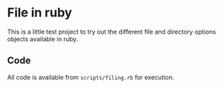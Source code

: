 # File in ruby

This is a little test project to try out the different file and directory options objects available in ruby.

## Code

All code is available from `scripts/filing.rb` for execution.